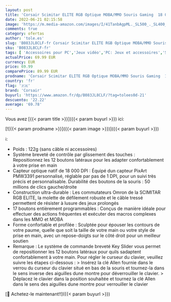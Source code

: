 ```yaml
---
layout: post
title: 'Corsair Scimitar ELITE RGB Optique MOBA/MMO Souris Gaming  18 000 DPI Optique Capteur  17 Boutons Programmables  Rétroéclairage RGB Dynamique sur Quatre Zones  Forme Profilée  Noir'
date: 2022-06-21 02:15:58
image: 'https://m.media-amazon.com/images/I/41TanbAgpML._SL500_._SL400_.jpg'
comments: true
category: ofertas
author: 'tole.es'
slug: 'B083JL8CLF-fr Corsair Scimitar ELITE RGB Optique MOBA/MMO Souris Gaming...'
sku: 'B083JL8CLF-fr'
tags: [ 'Accessoires pour PC','Jeux vidéo','PC: Jeux et accessoires','Souris gaming pour PC','corsair','🇫🇷', ]
actualPrice: 69.99 EUR
currency: EUR
price: 69.99
comparePrice: 89.99 EUR
prodname: 'Corsair Scimitar ELITE RGB Optique MOBA/MMO Souris Gaming  18 000 DPI Optique Capteur  17 Boutons Programmables  Rétroéclairage RGB Dynamique sur Quatre Zones  Forme Profilée  Noir'
country: 'fr'
flag: '🇫🇷'
brand: 'Corsair'
buyurl: 'https://www.amazon.fr/dp/B083JL8CLF/?tag=tolees0d-21'
descuento: '22.22'
average: '69.78'
---
```


Vous avez [{{< param title >}}]({{< param buyurl >}}) ici:

[![{{< param prodname >}}]({{< param image >}})]({{< param buyurl >}})

ℹ️:

- Poids : 122g (sans câble ni accessoires)
- Système breveté de contrôle par glissement des touches : Repositionnez les 12 boutons latéraux pour les adapter confortablement à votre prise en main
- Capteur optique natif de 18 000 DPI : Équipé dun capteur PixArt PMW3391 personnalisé, réglable par pas de 1 DPI, pour un suivi très précis et personnalisable. Durabilité des boutons de la souris : 50 millions de clics gauche/droite
- Construction ultra-durable : Les commutateurs Omron de la SCIMITAR RGB ELITE, la molette de défilement robuste et le câble tressé permettent de résister à lusure des jeux prolongés
- 17 boutons entièrement programmables : Conçus de manière idéale pour effectuer des actions fréquentes et exécuter des macros complexes dans les MMO et MOBA
- Forme confortable et profilée : Sculptée pour épouser les contours de votre paume, quelle que soit la taille de votre main ou votre style de prise en main, avec un repose-doigts sur le côté droit pour un meilleur soutien
- Remarque : Le système de commande breveté Key Slider vous permet de repositionner les 12 boutons latéraux pour quils sadaptent confortablement à votre main. Pour régler le curseur du clavier, veuillez suivre les étapes ci-dessous : > Insérez la clé Allen fournie dans le verrou du curseur du clavier situé en bas de la souris et tournez-la dans le sens inverse des aiguilles dune montre pour déverrouiller le clavier. > Déplacez le clavier dans la position souhaitée et tournez la clé Allen dans le sens des aiguilles dune montre pour verrouiller le clavier

[🛒 Achetez-le maintenant!!]({{< param buyurl >}})
